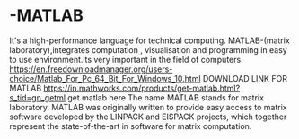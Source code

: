# -MATLAB
It's a high-performance language for technical computing. MATLAB-(matrix laboratory),integrates computation , visualisation and programming in easy to use environment.its very important in the field of computers. 
https://en.freedownloadmanager.org/users-choice/Matlab_For_Pc_64_Bit_For_Windows_10.html DOWNLOAD LINK FOR MATLAB
https://in.mathworks.com/products/get-matlab.html?s_tid=gn_getml get matlab here
The name MATLAB stands for matrix laboratory. MATLAB was originally written to provide easy access to matrix software developed by the LINPACK and EISPACK projects, which together represent the state-of-the-art in software for matrix computation.
